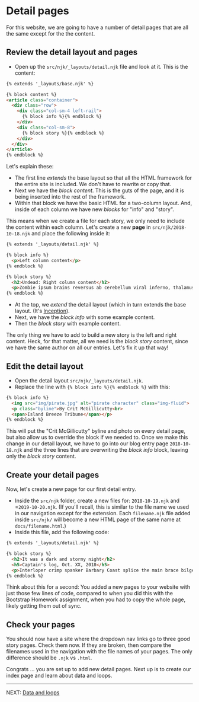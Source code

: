 # Detail pages

For this website, we are going to have a number of detail pages that are all the same except for the the content.

## Review the detail layout and pages

- Open up the `src/njk/_layouts/detail.njk` file and look at it. This is the content:

```html
{% extends '_layouts/base.njk' %}

{% block content %}
<article class="container">
  <div class="row">
    <div class="col-sm-4 left-rail">
      {% block info %}{% endblock %}
    </div>
    <div class="col-sm-8">
      {% block story %}{% endblock %}
    </div>
  </div>
</article>
{% endblock %}
```

Let's explain these:

- The first line _extends_ the base layout so that all the HTML framework for the entire site is included. We don't have to rewrite or copy that.
- Next we have the _block content_. This is the guts of the page, and it is being inserted into the rest of the framework.
- Within that block we have the basic HTML for a two-column layout. And, inside of each column we have new _blocks_ for "info" and "story".

This means when we create a file for each story, we only need to include the content within each column. Let's create a new **page** in `src/njk/2018-10-18.njk` and place the following inside it:


```html
{% extends '_layouts/detail.njk' %}

{% block info %}
  <p>Left column content</p>
{% endblock %}

{% block story %}
  <h2>Undead: Right column content</h2>
  <p>Zombie ipsum brains reversus ab cerebellum viral inferno, thalamus nam rick mend grimes malum cerveau cerebro.</p>
{% endblock %}
```

- At the top, we _extend_ the detail layout (which in turn extends the base layout. (It's [Inception](https://media.giphy.com/media/3GuP496Wrkos8/source.gif)).
- Next, we have the _block info_ with some example content.
- Then the _block story_ with example content.

The only thing we have to add to build a new story is the left and right content. Heck, for that matter, all we need is the _block story_ content, since we have the same author on all our entries. Let's fix it up that way!

## Edit the detail layout

- Open the detail layout `src/njk/_layouts/detail.njk`.
- Replace the line with `{% block info %}{% endblock %}` with this:

```html
{% block info %}
  <img src="img/pirate.jpg" alt="pirate character" class="img-fluid">
  <p class="byline">By Crit McGillicutty<br>
  <span>Island Breeze Tribune</span></p>
{% endblock %}
```

This will put the "Crit McGillicutty" byline and photo on every detail page, but also allow us to override the block if we needed to. Once we make this change in our detail layout, we have to go into our blog entry page `2018-10-18.njk` and the three lines that are overwriting the _block info_ block, leaving only the _block story_ content.

## Create your detail pages

Now, let's create a new page for our first detail entry.

- Inside the `src/njk` folder, create a new files for: `2018-10-19.njk` and =`2019-10-20.njk`. (If you'll recall, this is similar to the file name we used in our navigation except for the extension. Each `filename.njk` file added inside `src/njk/` will become a new HTML page of the same name at `docs/filename.html`.)
- Inside this file, add the following code:

```html
{% extends '_layouts/detail.njk' %}

{% block story %}
  <h2>It was a dark and stormy night</h2>
  <h5>Captain's log, Oct. XX, 2018</h5>
  <p>Interloper crimp spanker Barbary Coast splice the main brace bilged on her anchor black spot chandler trysail salmagundi. Brigantine fire ship scallywag log squiffy bowsprit lateen sail American Main cog smartly. Dance the hempen jig bilge log galleon pirate yard list Barbary Coast Corsair run a rig.</p>
{% endblock %}
```

Think about this for a second: You added a new pages to your website with just those few lines of code, compared to when you did this with the Bootstrap Homework assignment, when you had to copy the whole page, likely getting them out of sync.

## Check your pages

You should now have a site where the dropdown nav links go to three good story pages. Check them now. If they are broken, then compare the filenames used in the navigation with the file names of your pages. The only difference should be `.njk` vs `.html`.

Congrats ... you are set up to add new detail pages. Next up is to create our index page and learn about data and loops.

---

NEXT: [Data and loops](static-04.md)
